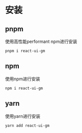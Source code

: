 # 安装
## pnpm
使用高性能performant npm进行安装
```
pnpm i react-ui-gm
```
## npm
使用npm进行安装
```
npm i react-ui-gm
```
## yarn
使用yarn进行安装
```
yarn add react-ui-gm
```